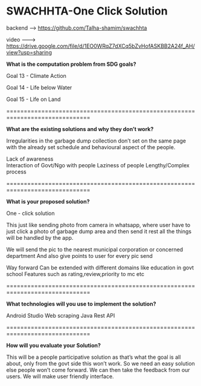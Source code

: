 # SWACHHTA-One Click Solution

backend --> https://github.com/Talha-shamim/swachhta

video ---> https://drive.google.com/file/d/1EO0WRqZ7dXCq5bZvHofASKBB2A24f_AH/view?usp=sharing


**What is the computation problem from SDG goals?**

Goal 13 - Climate Action

Goal 14 - Life below Water

Goal 15 - Life on Land


==============================================================================

**What are the existing solutions and why they don’t work?**

Irregularities in the garbage dump collection don’t set on the same page with the already set schedule and behavioural aspect of the people.

Lack of awareness	
Interaction of Govt/Ngo with people 
Laziness of people 
Lengthy/Complex process


==============================================================================

**What is your proposed solution?**

One - click solution

This just like sending photo from camera in whatsapp, where user have to just click a photo of garbage dump area and then send it rest all the things will be handled by the app.

We will send the pic to the nearest municipal corporation or concerned department
And also give points to user for every pic send

Way  forward 
Can be extended with different domains like education in govt school
Features such as rating,review,priority to mc  etc

==============================================================================


**What technologies will you use to implement the solution?**

Android Studio
Web scraping
Java
Rest API


==============================================================================

**How will you evaluate your Solution?**

This will be a people participative solution as that’s what the goal is all about, only from the govt side this won’t work. So we need an easy solution else people won’t come forward.
We can then take the feedback from our users.
We will make user friendly interface.










